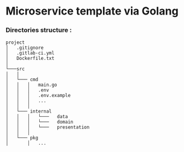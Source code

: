 # Microservice template via Golang

### Directories structure :

```
project
│   .gitignore
│   .gitlab-ci.yml
│   Dockerfile.txt    
│
└───src
│   │
│   └─── cmd
│   │   │   main.go
│   │   │   .env
│   │   │   .env.example
│   │   │   ...
│   │   │   
│   └─── internal
│   │   │   └───   data
│   │   │   └───   domain
│   │   │   └───   presentation
│   │   │
│   └─── pkg
│       │   ...
```

